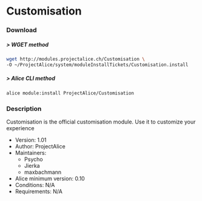 # Customisation

### Download

##### > WGET method
```bash
wget http://modules.projectalice.ch/Customisation \
-O ~/ProjectAlice/system/moduleInstallTickets/Customisation.install
```

##### > Alice CLI method
```bash
alice module:install ProjectAlice/Customisation
```

### Description
Customisation is the official customisation module. Use it to customize your experience

- Version: 1.01
- Author: ProjectAlice
- Maintainers:
  - Psycho
  - Jierka
  - maxbachmann
- Alice minimum version: 0.10
- Conditions: N/A
- Requirements: N/A
